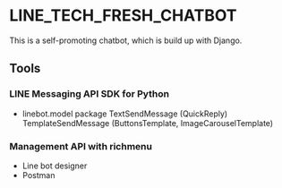 # LINE_TECH_FRESH_CHATBOT
 
This is a self-promoting chatbot, which is build up with Django.

## Tools

### LINE Messaging API SDK for Python
- linebot.model package 
  TextSendMessage (QuickReply)
  TemplateSendMessage (ButtonsTemplate, ImageCarouselTemplate)

### Management API with richmenu 
- Line bot designer
- Postman
